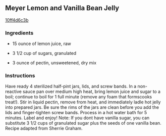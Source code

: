 ## Meyer Lemon and Vanilla Bean Jelly

[10ff4d6c3b](http://tastykitchen.com/recipes/canning/meyer-lemon-and-vanilla-bean-jelly/)

### Ingredients

 - 15 ounce of lemon juice, raw

 - 3 1/2 cup of sugars, granulated

 - 3 ounce of pectin, unsweetened, dry mix

### Instructions

Have ready 4 sterilized half-pint jars, lids, and screw bands. In a non-reactive sauce pan over medium high heat, bring lemon juice and sugar to a boil; continue to boil for 1 full minute (remove any foam that formscooks treat!). Stir in liquid pectin, remove from heat, and immediately ladle hot jelly into prepared jars. Be sure the rims of the jars are clean before you add the lids and finger-tighten screw bands. Process in a hot water bath for 5 minutes. Label and enjoy! Note: If you dont have vanilla sugar, you can substitute 3 1/2 cups of granulated sugar plus the seeds of one vanilla bean. Recipe adapted from Sherrie Graham.